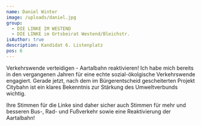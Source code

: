 ```yaml
---
name: Daniel Winter
image: /uploads/daniel.jpg
group:
  - DIE LINKE IM WESTEND
  - DIE LINKE im Ortsbeirat Westend/Bleichstr.
isAuthor: true
description: Kandidat 6. Listenplatz
pos: 6
---
```

Verkehrswende verteidigen - Aartalbahn reaktivieren! Ich habe mich bereits in den vergangenen Jahren für eine echte sozial-ökolgische Verkehrswende engagiert. Gerade jetzt, nach dem im Bürgerentscheid gescheiterten Projekt Citybahn ist ein klares Bekenntnis zur Stärkung des Umweltverbunds wichtig. 

Ihre Stimmen für die Linke sind daher sicher auch Stimmen für mehr und besseren Bus-, Rad- und Fußverkehr sowie eine Reaktivierung der Aartalbahn!